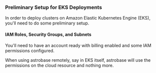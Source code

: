 ### Preliminary Setup for EKS Deployments

In order to deploy clusters on Amazon Elastic Kubernetes Engine (EKS), you'll need to do some preliminary setup.

#### IAM Roles, Security Groups, and Subnets

You'll need to have an account ready with billing enabled and some IAM permissions configured.

When using astrobase remotely, say in EKS itself, astrobase will use the permissions on the cloud resource and nothing more.
